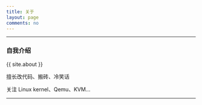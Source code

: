 ```yaml
---
title: 关于
layout: page
comments: no
---
```


---
### 自我介绍 ### 

{{ site.about }}

擅长改代码、搬砖、冷笑话

关注 Linux kernel、Qemu、KVM...

---
